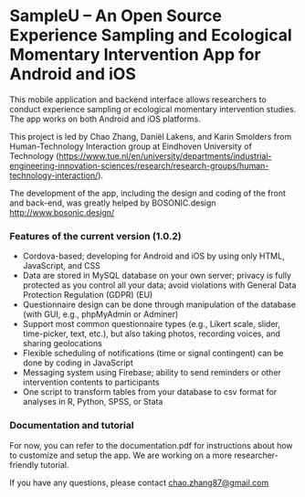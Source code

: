 # SampleU – An Open Source Experience Sampling and Ecological Momentary Intervention App for Android and iOS
This mobile application and backend interface allows researchers to conduct experience sampling or ecological momentary intervention studies. The app works on both Android and iOS platforms.

This project is led by Chao Zhang, Daniël Lakens, and Karin Smolders from Human-Technology Interaction group at Eindhoven University of Technology (https://www.tue.nl/en/university/departments/industrial-engineering-innovation-sciences/research/research-groups/human-technology-interaction/). 

The development of the app, including the design and coding of the front and back-end, was greatly helped by BOSONIC.design http://www.bosonic.design/

### Features of the current version (1.0.2)
* Cordova-based; developing for Android and iOS by using only HTML, JavaScript, and CSS
* Data are stored in MySQL database on your own server; privacy is fully protected as you control all your data; avoid violations with General Data Protection Regulation (GDPR) (EU)
* Questionnaire design can be done through manipulation of the database (with GUI, e.g., phpMyAdmin or Adminer)
* Support most common questionnaire types (e.g., Likert scale, slider, time-picker, text, etc.), but also taking photos, recording voices, and sharing geolocations
* Flexible scheduling of notifications (time or signal contingent) can be done by coding in JavaScript
* Messaging system using Firebase; ability to send reminders or other intervention contents to participants
* One script to transform tables from your database to csv format for analyses in R, Python, SPSS, or Stata

### Documentation and tutorial
For now, you can refer to the documentation.pdf for instructions about how to customize and setup the app. We are working on a more researcher-friendly tutorial.

If you have any questions, please contact chao.zhang87@gmail.com
